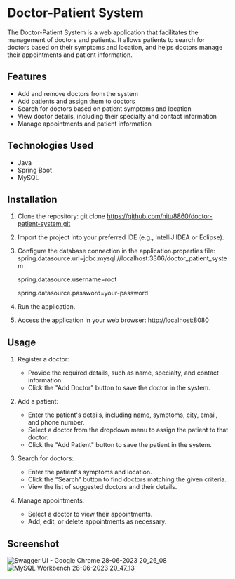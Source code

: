 # Doctor-Patient System

The Doctor-Patient System is a web application that facilitates the management of doctors and patients. It allows patients to search for doctors based on their symptoms and location, and helps doctors manage their appointments and patient information.

## Features

- Add and remove doctors from the system
- Add patients and assign them to doctors
- Search for doctors based on patient symptoms and location
- View doctor details, including their specialty and contact information
- Manage appointments and patient information

## Technologies Used

- Java
- Spring Boot
- MySQL
  

## Installation

1. Clone the repository:
   git clone https://github.com/nitu8860/doctor-patient-system.git
2. Import the project into your preferred IDE (e.g., IntelliJ IDEA or Eclipse).
3. Configure the database connection in the application.properties file:
   spring.datasource.url=jdbc:mysql://localhost:3306/doctor_patient_system

   spring.datasource.username=root

   spring.datasource.password=your-password

4. Run the application.
5. Access the application in your web browser:
   http://localhost:8080

## Usage
1. Register a doctor:
    - Provide the required details, such as name, specialty, and contact information.
    - Click the "Add Doctor" button to save the doctor in the system.

2. Add a patient:
   - Enter the patient's details, including name, symptoms, city, email, and phone number.
   - Select a doctor from the dropdown menu to assign the patient to that doctor.
   - Click the "Add Patient" button to save the patient in the system.

3. Search for doctors:
   - Enter the patient's symptoms and location.
   - Click the "Search" button to find doctors matching the given criteria.
   - View the list of suggested doctors and their details.

3. Manage appointments:
    - Select a doctor to view their appointments.
    - Add, edit, or delete appointments as necessary.

## Screenshot
![Swagger UI - Google Chrome 28-06-2023 20_26_08](https://github.com/nitu8860/Doctor-Patient/assets/112774001/9b49a672-00e7-4740-ab6c-cd82a93bfb1a)
![MySQL Workbench 28-06-2023 20_47_13](https://github.com/nitu8860/Doctor-Patient/assets/112774001/42756a7b-ca19-4ce1-8664-0b7f975caa3d)

